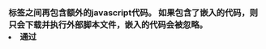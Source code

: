 ### <script> 元素

1. async：可选。表示应该立即下载脚本，但不应妨碍页面中的其他操作，比如下载其他资源或等待加载其他脚本。
只对外部脚本文件有效
2. charset：可选，表示通过src属性指定的代码的字符集。大多数浏览器会忽略它，很少有人用
3. defer：可选。表示脚本可以延迟到文档完全被解析和显示之后再执行，只对外部脚本文件有效。
4. language：已废弃。大多数浏览器会忽略它，很少有人用
5. src：可选。表示包含要执行代码的外部文件。
6. type：可选。可以看成是language的替代属性；表示编写代码使用的脚本语言的内容类型（也称为MIME类型）。
服务器在传输javascript文件时使用的MIME类型通常是 application/x-javascript,但在type中设置这个值可能导致
脚本被忽略。目前type属性依旧还是text/javascript.不是必需的，如果没有指定，默认为text/javascript


##### 特点
1. 带有src属性的<script>元素不应该在其<script>和</script>标签之间再包含额外的javascript代码。
如果包含了嵌入的代码，则只会下载并执行外部脚本文件，嵌入的代码会被忽略。
2. 通过<script>元素的scr属性还可以包含来自外部域的javascript文件，这一点即使<script>元素倍显强大，又让它备受争议。
<script>与<img>元素非常相似，即它src属性可以是指向当前HTML页面所在域之外的某个域的url
3. 只要不存在defer和async属性，浏览器会按照<script>元素在页面中出现的先后顺序对它们依次进行解析。
换句话说，在第一个<script>元素包含的代码解析完成后，第二个<script>包含的代码才会被解析，然后才是第三，第四。

#### 标签的位置
    在文档的<head>元素中包含所有的javascript文件，意味着必须等到全部javascript都被下载，解析和执行完成以后，才能开始呈现页面的内容
    对于那些需要很多javascript代码的页面来说，这无疑会导致浏览器在呈现页面时出现明显的延迟，而延迟期间的浏览器窗口中将是一片空白。
    为了避免这个问题，现在web应用程序一般都把全部javascript引用放在<body>元素中页面的的内容后面。

#### 延迟脚本
    <script>标签定义了defer属性，这个属性的用途是表明脚本在执行时不会影响页面的构造。就是说，脚本会被延迟到整个页面都解析完毕后再运行
    HTML5规范要求脚本按照他们出现的先后顺序执行，因此第一个延迟脚本会先于第二个延迟脚本执行，而这两个脚本会先于DOMContentLoaded事件执行。
    现实中，延迟脚本并不一定会按照顺序执行，也不一定会在DOMContentLoaded事件触发前执行，因此最好只包含一个延迟脚本。

#### 异步脚本
    <script>标签定义了async属性，这个属性的与defer属性类似，都用于改变处理脚本的行为。同样与defer类似，async只适用于外部脚本文件，并告诉浏览器立即下载文件，
    但与defer不同的是，标记为async的脚本并不保证按照指定它们的先后顺序执行。指定async属性的目的是不让页面等待两个脚本下载和执行，从而异步加载页面其他内容。
    为此，建议异步脚本不要在加载期间修改DOM.
    异步脚本一定会在页面的load事件前执行，但可能会在DOMContentLoaded事件触发之前或之后执行。

### 嵌入代码与外部文件
    外部文件的有如下优点：
   1. 可维护性，集中精力编辑javascript代码
   2. 可缓存，只需要下载一次，
   3. 适应未来

### 文档模式
    IE5.5引入了文档模式的概念，而这个概念是通过使用文档类型（doctype）切换实现的。最初的两种文档模式是:混杂模式（quirks mode）和标准模式（standards mode）
    混杂默认会让IE的行为与（包含非标准特性的）IE5相同，而标准模式则让IE的行为更接近标准行为。显然这两种模式主要影响CSS内容的呈现，但在某些情况下也会影响到
    javascript的解释执行。

